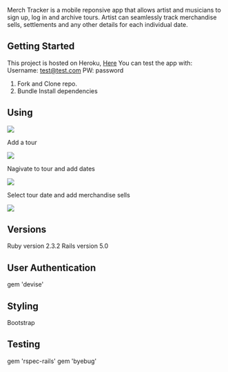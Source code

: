 
Merch Tracker is a mobile reponsive app that allows artist and musicians to sign up, log in and archive tours. Artist can seamlessly track merchandise sells, settlements and any other details for each individual date.

<h2> Getting Started </h2>

This project is hosted on Heroku, <a href="##Heroku This project is hosted on Heroku, here"> Here</a>
You can test the app with:
Username: test@test.com
PW: password

1. Fork and Clone repo.
2. Bundle Install dependencies

<h2> Using </h2>
<img src="http://i.imgur.com/ukupKKv.png"> 

Add a tour

<img src="http://i.imgur.com/ZPgF40x.png">

Nagivate to tour and add dates

<img src="http://i.imgur.com/OcATK3h.png">

Select tour date and add merchandise sells

<img src="http://i.imgur.com/10Oskwy.png">


<h2> Versions </h2>
Ruby version 2.3.2 
Rails version 5.0

<h2> User Authentication </h2>
gem 'devise'

<h2> Styling </h2>
Bootstrap 

<h2> Testing </h2>
gem 'rspec-rails'
gem 'byebug'

